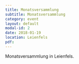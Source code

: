 ```yaml
---
title: Monatsversammlung
subtitle: Monatsversammlung
category: event
layout: default
modal-id: 2
date: 2018-01-19
location: Leienfels
pdf:
---
```

Monatsversammlung in Leienfels.
